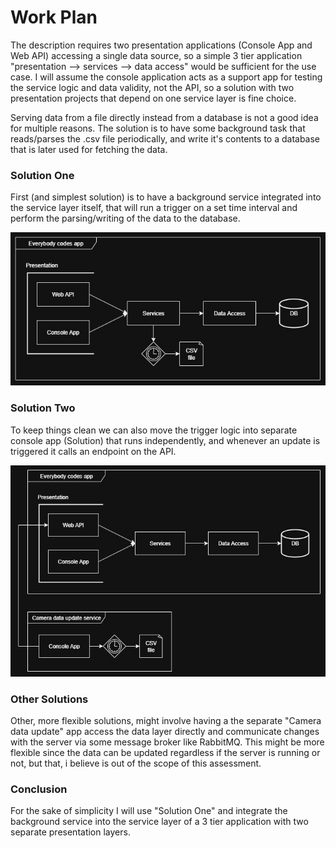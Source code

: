 # Work Plan
  The description requires two presentation applications (Console App and Web API) accessing a single data source, so a simple 3 tier application "presentation --> services --> data access" would be sufficient for the use case. I will assume the console application acts as a support app for testing the service logic and data validity, not the API, so a solution with two presentation projects that depend on one service layer is fine choice.

Serving data from a file directly instead from a database is not a good idea for multiple reasons. The solution is to have some background task that reads/parses the .csv file periodically, and write it's contents to a database that is later used for fetching the data.

### Solution One
First (and simplest solution) is to have a background service integrated into the service layer itself, that will run a trigger on a set time interval and perform the parsing/writing of the data to the database.

![solution one](assets/SolutionOne.jpg)

### Solution Two
To keep things clean we can also move the trigger logic into separate console app (Solution) that runs independently, and whenever an update is triggered it calls an endpoint on the API.

![solution two](assets/SolutionTwo.jpg)

### Other Solutions
Other, more flexible solutions, might involve having a the separate "Camera data update" app access the data layer directly and communicate changes with the server via some message broker like RabbitMQ. This might be more flexible since the data can be updated regardless if the server is running or not, but that, i believe is out of the scope of this assessment.

### Conclusion
For the sake of simplicity I will use "Solution One" and integrate the background service into the service layer of a 3 tier application with two separate presentation layers.